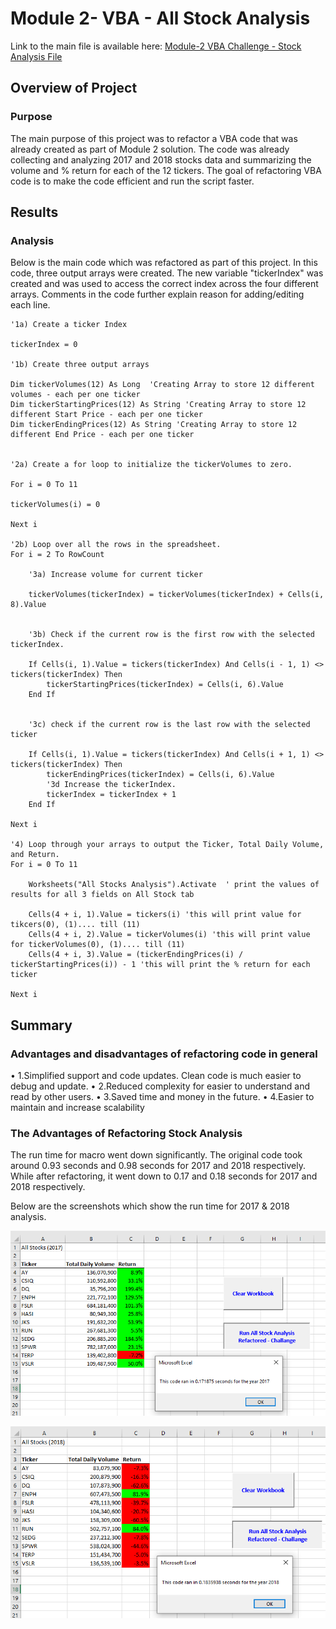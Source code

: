 # Module 2- VBA - All Stock Analysis
Link to the main file is available here: [Module-2 VBA Challenge - Stock Analysis File](VBA_Challenge.xlsm)

## Overview of Project
### Purpose
The main purpose of this project was to refactor a VBA code that was already created as part of Module 2 solution. The code was already collecting and analyzing 2017 and 2018 stocks data and summarizing the volume and % return for each of the 12 tickers.  The goal of refactoring VBA code is to make the code efficient and run the script faster. 

## Results
### Analysis
 Below is the main code which was refactored as part of this project.  In this code, three output arrays were created. The new variable "tickerIndex" was created and was used to access the correct index across the four different arrays.  Comments in the code further explain reason for adding/editing each line. 

    
    '1a) Create a ticker Index
    
    tickerIndex = 0

    '1b) Create three output arrays
    
    Dim tickerVolumes(12) As Long  'Creating Array to store 12 different volumes - each per one ticker
    Dim tickerStartingPrices(12) As String 'Creating Array to store 12 different Start Price - each per one ticker
    Dim tickerEndingPrices(12) As String 'Creating Array to store 12 different End Price - each per one ticker
    
        
    '2a) Create a for loop to initialize the tickerVolumes to zero.
    
    For i = 0 To 11
    
    tickerVolumes(i) = 0
    
    Next i
            
    '2b) Loop over all the rows in the spreadsheet.
    For i = 2 To RowCount
    
        '3a) Increase volume for current ticker
        
        tickerVolumes(tickerIndex) = tickerVolumes(tickerIndex) + Cells(i, 8).Value
        
        
        '3b) Check if the current row is the first row with the selected tickerIndex.
        
        If Cells(i, 1).Value = tickers(tickerIndex) And Cells(i - 1, 1) <> tickers(tickerIndex) Then
            tickerStartingPrices(tickerIndex) = Cells(i, 6).Value
        End If
        
        
        '3c) check if the current row is the last row with the selected ticker
        
        If Cells(i, 1).Value = tickers(tickerIndex) And Cells(i + 1, 1) <> tickers(tickerIndex) Then
            tickerEndingPrices(tickerIndex) = Cells(i, 6).Value
            '3d Increase the tickerIndex.
            tickerIndex = tickerIndex + 1
        End If
  
    Next i
    
    '4) Loop through your arrays to output the Ticker, Total Daily Volume, and Return.
    For i = 0 To 11
       
        Worksheets("All Stocks Analysis").Activate  ' print the values of results for all 3 fields on All Stock tab
        
        Cells(4 + i, 1).Value = tickers(i) 'this will print value for tikcers(0), (1).... till (11)
        Cells(4 + i, 2).Value = tickerVolumes(i) 'this will print value for tickerVolumes(0), (1).... till (11)
        Cells(4 + i, 3).Value = (tickerEndingPrices(i) / tickerStartingPrices(i)) - 1 'this will print the % return for each ticker
            
    Next i

## Summary
### Advantages and disadvantages of refactoring code in general
•	1.Simplified support and code updates. Clean code is much easier to debug and update.
•	2.Reduced complexity for easier to understand and read by other users. 
•	3.Saved time and money in the future.
•	4.Easier to maintain and increase scalability

### The Advantages of Refactoring Stock Analysis
The run time for macro went down significantly. The original code took around 0.93 seconds and 0.98 seconds for 2017 and 2018 respectively. While after refactoring, it went down to 0.17 and 0.18 seconds for 2017 and 2018 respectively. 

Below are the screenshots which show the run time for 2017 & 2018 analysis.

![2017 Screenshot](VBA_Challenge_2017.PNG)

![2018 Screenshot](VBA_Challenge_2018.PNG)
